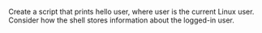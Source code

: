 Create a script that prints hello user, where user is the current Linux user. Consider how the shell stores information about the logged-in user.
